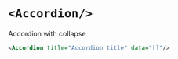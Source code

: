 # `<Accordion/>`

Accordion with collapse

```xml
<Accordion title="Accordion title" data="[]"/>
```

